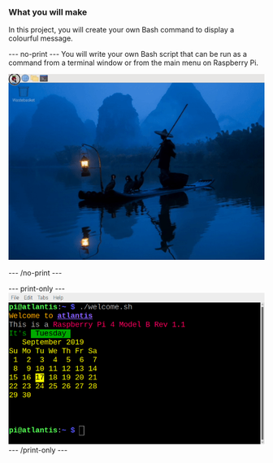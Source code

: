 ### What you will make

In this project, you will create your own Bash command to display a colourful message.

\--- no-print ---
You will write your own Bash script that can be run as a command from a terminal window or from the main menu on Raspberry Pi.

![Complete project](images/command-showcase.gif)

\--- /no-print ---

\--- print-only ---
![Complete project](images/showcase_static.png)
\--- /print-only ---
